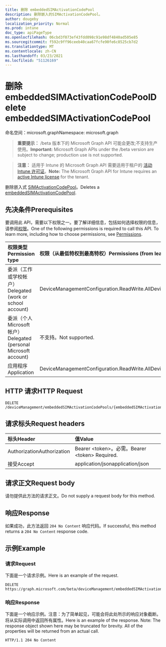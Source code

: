 ```yaml
---
title: 删除 embeddedSIMActivationCodePool
description: 删除嵌入的SIMActivationCodePool。
author: dougeby
localization_priority: Normal
ms.prod: intune
doc_type: apiPageType
ms.openlocfilehash: 06cbd3f073ef43fdd098c91e98df4840ad505e85
ms.sourcegitcommit: f592c9ff96ceeb40caa67fcfe90fe6c8525cb7d2
ms.translationtype: MT
ms.contentlocale: zh-CN
ms.lasthandoff: 03/23/2021
ms.locfileid: "51126169"
---
```

# <a name="delete-embeddedsimactivationcodepool"></a><span data-ttu-id="dde94-103">删除 embeddedSIMActivationCodePool</span><span class="sxs-lookup"><span data-stu-id="dde94-103">Delete embeddedSIMActivationCodePool</span></span>

<span data-ttu-id="dde94-104">命名空间：microsoft.graph</span><span class="sxs-lookup"><span data-stu-id="dde94-104">Namespace: microsoft.graph</span></span>

> <span data-ttu-id="dde94-105">**重要提示：** /beta 版本下的 Microsoft Graph API 可能会更改;不支持生产使用。</span><span class="sxs-lookup"><span data-stu-id="dde94-105">**Important:** Microsoft Graph APIs under the /beta version are subject to change; production use is not supported.</span></span>

> <span data-ttu-id="dde94-106">**注意：** 适用于 Intune 的 Microsoft Graph API 需要适用于租户的 [活动 Intune 许可证](https://go.microsoft.com/fwlink/?linkid=839381)。</span><span class="sxs-lookup"><span data-stu-id="dde94-106">**Note:** The Microsoft Graph API for Intune requires an [active Intune license](https://go.microsoft.com/fwlink/?linkid=839381) for the tenant.</span></span>

<span data-ttu-id="dde94-107">删除嵌入式 [SIMActivationCodePool](../resources/intune-esim-embeddedsimactivationcodepool.md)。</span><span class="sxs-lookup"><span data-stu-id="dde94-107">Deletes a [embeddedSIMActivationCodePool](../resources/intune-esim-embeddedsimactivationcodepool.md).</span></span>

## <a name="prerequisites"></a><span data-ttu-id="dde94-108">先决条件</span><span class="sxs-lookup"><span data-stu-id="dde94-108">Prerequisites</span></span>
<span data-ttu-id="dde94-p101">要调用此 API，需要以下权限之一。要了解详细信息，包括如何选择权限的信息，请参阅[权限](/graph/permissions-reference)。</span><span class="sxs-lookup"><span data-stu-id="dde94-p101">One of the following permissions is required to call this API. To learn more, including how to choose permissions, see [Permissions](/graph/permissions-reference).</span></span>

|<span data-ttu-id="dde94-111">权限类型</span><span class="sxs-lookup"><span data-stu-id="dde94-111">Permission type</span></span>|<span data-ttu-id="dde94-112">权限（从最低特权到最高特权）</span><span class="sxs-lookup"><span data-stu-id="dde94-112">Permissions (from least to most privileged)</span></span>|
|:---|:---|
|<span data-ttu-id="dde94-113">委派（工作或学校帐户）</span><span class="sxs-lookup"><span data-stu-id="dde94-113">Delegated (work or school account)</span></span>|<span data-ttu-id="dde94-114">DeviceManagementConfiguration.ReadWrite.All</span><span class="sxs-lookup"><span data-stu-id="dde94-114">DeviceManagementConfiguration.ReadWrite.All</span></span>|
|<span data-ttu-id="dde94-115">委派（个人 Microsoft 帐户）</span><span class="sxs-lookup"><span data-stu-id="dde94-115">Delegated (personal Microsoft account)</span></span>|<span data-ttu-id="dde94-116">不支持。</span><span class="sxs-lookup"><span data-stu-id="dde94-116">Not supported.</span></span>|
|<span data-ttu-id="dde94-117">应用程序</span><span class="sxs-lookup"><span data-stu-id="dde94-117">Application</span></span>|<span data-ttu-id="dde94-118">DeviceManagementConfiguration.ReadWrite.All</span><span class="sxs-lookup"><span data-stu-id="dde94-118">DeviceManagementConfiguration.ReadWrite.All</span></span>|

## <a name="http-request"></a><span data-ttu-id="dde94-119">HTTP 请求</span><span class="sxs-lookup"><span data-stu-id="dde94-119">HTTP Request</span></span>
<!-- {
  "blockType": "ignored"
}
-->
``` http
DELETE /deviceManagement/embeddedSIMActivationCodePools/{embeddedSIMActivationCodePoolId}
```

## <a name="request-headers"></a><span data-ttu-id="dde94-120">请求标头</span><span class="sxs-lookup"><span data-stu-id="dde94-120">Request headers</span></span>
|<span data-ttu-id="dde94-121">标头</span><span class="sxs-lookup"><span data-stu-id="dde94-121">Header</span></span>|<span data-ttu-id="dde94-122">值</span><span class="sxs-lookup"><span data-stu-id="dde94-122">Value</span></span>|
|:---|:---|
|<span data-ttu-id="dde94-123">Authorization</span><span class="sxs-lookup"><span data-stu-id="dde94-123">Authorization</span></span>|<span data-ttu-id="dde94-124">Bearer &lt;token&gt;。必需。</span><span class="sxs-lookup"><span data-stu-id="dde94-124">Bearer &lt;token&gt; Required.</span></span>|
|<span data-ttu-id="dde94-125">接受</span><span class="sxs-lookup"><span data-stu-id="dde94-125">Accept</span></span>|<span data-ttu-id="dde94-126">application/json</span><span class="sxs-lookup"><span data-stu-id="dde94-126">application/json</span></span>|

## <a name="request-body"></a><span data-ttu-id="dde94-127">请求正文</span><span class="sxs-lookup"><span data-stu-id="dde94-127">Request body</span></span>
<span data-ttu-id="dde94-128">请勿提供此方法的请求正文。</span><span class="sxs-lookup"><span data-stu-id="dde94-128">Do not supply a request body for this method.</span></span>

## <a name="response"></a><span data-ttu-id="dde94-129">响应</span><span class="sxs-lookup"><span data-stu-id="dde94-129">Response</span></span>
<span data-ttu-id="dde94-130">如果成功，此方法返回 `204 No Content` 响应代码。</span><span class="sxs-lookup"><span data-stu-id="dde94-130">If successful, this method returns a `204 No Content` response code.</span></span>

## <a name="example"></a><span data-ttu-id="dde94-131">示例</span><span class="sxs-lookup"><span data-stu-id="dde94-131">Example</span></span>

### <a name="request"></a><span data-ttu-id="dde94-132">请求</span><span class="sxs-lookup"><span data-stu-id="dde94-132">Request</span></span>
<span data-ttu-id="dde94-133">下面是一个请求示例。</span><span class="sxs-lookup"><span data-stu-id="dde94-133">Here is an example of the request.</span></span>
``` http
DELETE https://graph.microsoft.com/beta/deviceManagement/embeddedSIMActivationCodePools/{embeddedSIMActivationCodePoolId}
```

### <a name="response"></a><span data-ttu-id="dde94-134">响应</span><span class="sxs-lookup"><span data-stu-id="dde94-134">Response</span></span>
<span data-ttu-id="dde94-p102">下面是一个响应示例。注意：为了简单起见，可能会将此处所示的响应对象截断。将从实际调用中返回所有属性。</span><span class="sxs-lookup"><span data-stu-id="dde94-p102">Here is an example of the response. Note: The response object shown here may be truncated for brevity. All of the properties will be returned from an actual call.</span></span>
``` http
HTTP/1.1 204 No Content
```




